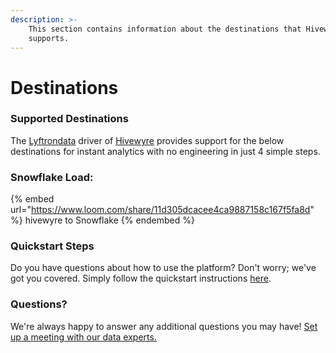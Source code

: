 ```yaml
---
description: >-
    This section contains information about the destinations that Hivewyre
    supports.
---
```


# Destinations

### Supported Destinations

The [Lyftrondata](https://www.lyftrondata.com/) driver of [Hivewyre](https://www.lyftrondata.com/integration/hivewyre/) provides support for the below destinations for instant analytics with no engineering in just 4 simple steps.

### Snowflake Load:

{% embed url="https://www.loom.com/share/11d305dcacee4ca9887158c167f5fa8d" %}
hivewyre to Snowflake
{% endembed %}

### Quickstart Steps

Do you have questions about how to use the platform? Don't worry; we've got you covered. Simply follow the quickstart instructions [here](../../../quickstart-steps.md).

### Questions? <a href="#questions" id="questions"></a>

We're always happy to answer any additional questions you may have! [Set up a meeting with our data experts.](https://www.lyftrondata.com/book-a-meeting/)
